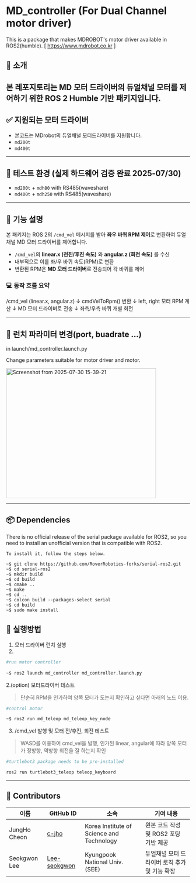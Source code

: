 # MD_controller (For Dual Channel motor driver)
This is a package that makes MDROBOT's motor driver available in ROS2(humble). [ https://www.mdrobot.co.kr ]

## 🔧 소개

본 레포지토리는 **MD 모터 드라이버**의 듀얼채널 모터를 제어하기 위한 **ROS 2 Humble** 기반 패키지입니다.
---

## ✅ 지원되는 모터 드라이버
- 본코드는 MDrobot의 듀얼채널 모터드라이버를 지원합니다.
- `md200t`
- `md400t`

---

## 🧪 테스트 환경 (실제 하드웨어 검증 완료 2025-07/30)

- `md200t` + `mdh80` with RS485(waveshare)
- `md400t` + `mdh250` with RS485(waveshare)

---

## 🧭 기능 설명

본 패키지는 ROS 2의 `/cmd_vel` 메시지를 받아 **좌우 바퀴 RPM 제어**로 변환하여 듀얼채널 MD 모터 드라이버를 제어합니다.

- `/cmd_vel`의 **linear.x (전진/후진 속도)** 와 **angular.z (회전 속도)** 를 수신
- 내부적으로 이를 좌/우 바퀴 속도(RPM)로 변환
- 변환된 RPM은 **MD 모터 드라이버**로 전송되어 각 바퀴를 제어

### 💻 동작 흐름 요약

/cmd_vel (linear.x, angular.z)
↓
cmdVelToRpm() 변환
↓
left, right 모터 RPM 계산
↓
MD 모터 드라이버로 전송
↓
좌측/우측 바퀴 개별 회전

---

## 🔧 런치 파라미터 변경(port, buadrate ...)
in launch/md_controller.launch.py

Change parameters suitable for motor driver and motor.

<img width="411" height="355" alt="Screenshot from 2025-07-30 15-39-21" src="https://github.com/user-attachments/assets/16a82fda-5027-42b9-b966-627484fb38d7" />

---

## 📦 Dependencies
There is no official release of the serial package available for ROS2, so you need to install an unofficial version that is compatible with ROS2.

```
To install it, follow the steps below.

~$ git clone https://github.com/RoverRobotics-forks/serial-ros2.git
~$ cd serial-ros2
~$ mkdir build
~$ cd build
~$ cmake ..
~$ make
~$ cd ..
~$ colcon build --packages-select serial
~$ cd build
~$ sudo make install
```

## 🚀 실행방법

1. 모터 드라이버 런치 실행
2. 
```bash
#run motor controller
        
~$ ros2 launch md_controller md_controller.launch.py
```

2.(option) 모터드라이버 테스트
> 단순히 RPM을 인가하여 양쪽 모터가 도는지 확인하고 싶다면 아래의 노드 이용.

```bash
#control motor

~$ ros2 run md_teleop md_teleop_key_node
```

3. /cmd_vel 발행 및 모터 전/후진, 회전 테스트
> WASD를 이용하여 cmd_vel을 발행, 인가된 linear, angular에 따라 양쪽 모터가 정방향, 역방향 회전을 잘 하는지 확인

```bash
#turtlebot3 package needs to be pre-installed

ros2 run turtlebot3_teleop teleop_keyboard
```

---

## 🤝 Contributors

| 이름            | GitHub ID | 소속                                         | 기여 내용                                 |
|-----------------|-----------|----------------------------------------------|-------------------------------------------|
| JungHo Cheon    | [c-jho](https://github.com/c-jho) | Korea Institute of Science and Technology | 원본 코드 작성 및 ROS2 포팅 기반 제공      |
| Seokgwon Lee    | [Lee-seokgwon](https://github.com/Lee-seokgwon)         | Kyungpook National Univ. (SEE)              | 듀얼채널 모터 드라이버 로직 추가 및 기능 확장 |
